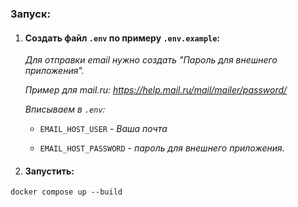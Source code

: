 ### Запуск:

1. #### Создать файл `.env` по примеру `.env.example`:

   *Для отправки email нужно создать "Пароль для внешнего приложения".*

   *Пример для mail.ru: <https://help.mail.ru/mail/mailer/password/>*

   *Вписываем в `.env`:*

    - `EMAIL_HOST_USER` *- Ваша почта*

    - `EMAIL_HOST_PASSWORD` *- пароль для внешнего приложения.*

2. #### Запустить:

```shell
docker compose up --build
```

